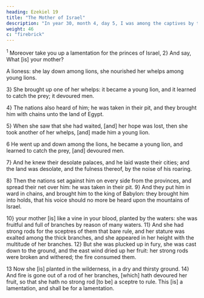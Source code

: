 ```yaml
---
heading: Ezekiel 19
title: "The Mother of Israel"
description: "In year 30, month 4, day 5, I was among the captives by the river of Chebar"
weight: 46
c: "firebrick"
---
```



<sup>1</sup> Moreover take you up a lamentation for the princes of Israel, 2} And say, What [is] your mother? 

A lioness: she lay down among lions, she nourished her whelps among young lions. 

3} She brought up one of her whelps: it became a young lion, and it learned to catch the prey; it devoured men.

4} The nations also heard of him; he was taken in their pit, and they brought him with chains unto the land of Egypt. 

5} When she saw that she had waited, [and] her hope was lost, then she took another of her whelps, [and] made him a young lion.

6 He went up and down among the lions, he became a young lion, and learned to catch the prey, [and]
devoured men. 

7} And he knew their desolate palaces, and he laid waste their cities; and the land was desolate, and
the fulness thereof, by the noise of his roaring. 

8} Then the nations set against him on every side from the provinces, and spread their net over him: he was taken in
their pit. 9} And they put him in ward in chains, and brought him to the king of Babylon: they brought him into
holds, that his voice should no more be heard upon the mountains of Israel.

10} your mother [is] like a vine in your blood, planted by the waters: she was fruitful and full of branches by
reason of many waters. 11} And she had strong rods for the sceptres of them that bare rule, and her stature was
exalted among the thick branches, and she appeared in her height with the multitude of her branches. 12} But she
was plucked up in fury, she was cast down to the ground, and the east wind dried up her fruit: her strong rods were
broken and withered; the fire consumed them. 

13 Now she [is] planted in the wilderness, in a dry and thirsty ground. 14} And fire is gone out of a rod of her
branches, [which] hath devoured her fruit, so that she hath no strong rod [to be] a sceptre to rule. This [is] a
lamentation, and shall be for a lamentation.


